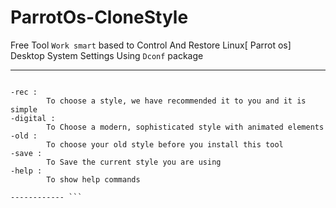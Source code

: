 # ParrotOs-CloneStyle

Free Tool `Work smart` based to Control And Restore Linux[ Parrot os] Desktop System Settings Using `Dconf` package



--------------


``` ## These commands will help you :

-rec :
        To choose a style, we have recommended it to you and it is simple
-digital :
        To Choose a modern, sophisticated style with animated elements
-old :
        To choose your old style before you install this tool
-save :
        To Save the current style you are using
-help :
        To show help commands
        
------------ ```
